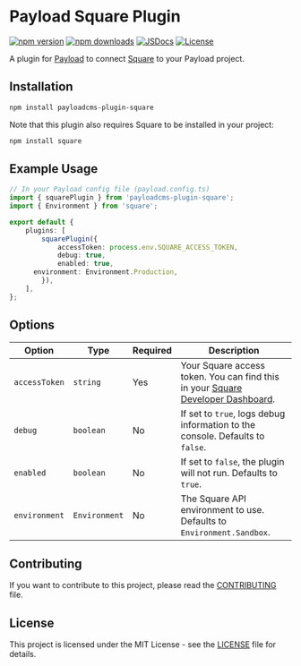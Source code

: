 # Payload Square Plugin

[![npm version][npm-version-src]][npm-version-href]
[![npm downloads][npm-downloads-src]][npm-downloads-href]
[![JSDocs][jsdocs-src]][jsdocs-href]
[![License][license-src]][license-href]

A plugin for [Payload](https://payloadcms.com) to connect [Square](https://squareup.com/) to your Payload project.

## Installation

```bash
npm install payloadcms-plugin-square
```

Note that this plugin also requires Square to be installed in your project:
  
  ```bash
  npm install square
  ```

## Example Usage

```typescript
// In your Payload config file (payload.config.ts)
import { squarePlugin } from 'payloadcms-plugin-square';
import { Environment } from 'square';

export default {
	plugins: [
		squarePlugin({
			accessToken: process.env.SQUARE_ACCESS_TOKEN,
			debug: true,
			enabled: true,
      environment: Environment.Production,
		}),
	],
};
```

## Options

| Option      | Type     | Required | Description                                                                                   |
|-------------|----------|----------|--------------------------------------------------------------------------------------------
| `accessToken` | `string` | Yes      | Your Square access token. You can find this in your [Square Developer Dashboard](https://developer.squareup.com/apps). |
| `debug`       | `boolean`| No       | If set to `true`, logs debug information to the console. Defaults to `false`.                           |
| `enabled`     | `boolean`| No       | If set to `false`, the plugin will not run. Defaults to `true`.                                         |
| `environment` | `Environment` | No | The Square API environment to use. Defaults to `Environment.Sandbox`. |


## Contributing

If you want to contribute to this project, please read the [CONTRIBUTING](./CONTRIBUTING.md) file.

## License

This project is licensed under the MIT License - see the [LICENSE](./LICENSE) file for details.

<!-- Badges -->

[npm-version-src]: https://img.shields.io/npm/v/payloadcms-plugin-square?style=flat&colorA=080f12&colorB=4974a5
[npm-version-href]: https://npmjs.com/package/payloadcms-plugin-square
[npm-downloads-src]: https://img.shields.io/npm/dm/payloadcms-plugin-square?style=flat&colorA=080f12&colorB=4974a5
[npm-downloads-href]: https://npmjs.com/package/payloadcms-plugin-square
[license-src]: https://img.shields.io/github/license/thejethfx/payloadcms-plugin-square.svg?style=flat&colorA=080f12&colorB=4974a5
[license-href]: https://github.com/w3cj/payloadcms-plugin-square/blob/main/LICENSE
[jsdocs-src]: https://img.shields.io/badge/jsdocs-reference-080f12?style=flat&colorA=080f12&colorB=4974a5
[jsdocs-href]: https://www.jsdocs.io/package/payloadcms-plugin-square

